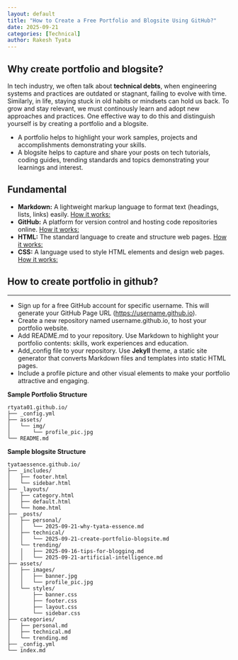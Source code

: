 ```yaml
---
layout: default
title: "How to Create a Free Portfolio and Blogsite Using GitHub?"
date: 2025-09-21
categories: [Technical]
author: Rakesh Tyata
---
```


## Why create portfolio and blogsite?

In tech industry, we often talk about **technical debts**, when engineering systems and practices are outdated or stagnant, failing to evolve with time. Similarly, in life, staying stuck in old habits or mindsets can hold us back. To grow and stay relevant, we must continously learn and adopt new approaches and practices. One effective way to do this and distinguish yourself is by creating a portfolio and a blogsite.

- A portfolio helps to highlight your work samples, projects and accomplishments demonstrating your skills.
- A blogsite helps to capture and share your posts on tech tutorials, coding guides, trending standards and topics demonstrating your learnings and interest.

## Fundamental

- **Markdown:** A lightweight markup language to format text (headings, lists, links) easily. [How it works:](https://www.markdownguide.org)
- **GitHub:** A platform for version control and hosting code repositories online. [How it works:](https://docs.github.com/en/get-started/quickstart)
- **HTML:** The standard language to create and structure web pages. [How it works:](https://developer.mozilla.org/en-US/docs/Web/HTML)
- **CSS:** A language used to style HTML elements and design web pages. [How it works:](https://developer.mozilla.org/en-US/docs/Web/CSS)

## How to create portfolio in github?

---

- Sign up for a free GitHub account for specific username. This will generate your GitHub Page URL (https://username.github.io).
- Create a new repository named username.github.io, to host your portfolio website.
- Add README.md to your repository. Use Markdown to highlight your portfolio contents: skills, work experiences and education.
- Add_config file to your repository. Use **Jekyll** theme, a static site generator that converts Markdown files and templates into static HTML pages.
- Include a profile picture and other visual elements to make your portfolio attractive and engaging.

**Sample Portfolio Structure**

```
rtyata01.github.io/
├── _config.yml
├── assets/
│   └── img/
│       └── profile_pic.jpg
└── README.md

```

**Sample blogsite Structure**

```
tyataessence.github.io/
├── _includes/
│   ├── footer.html
│   └── sidebar.html
├── _layouts/
│   ├── category.html
│   ├── default.html
│   └── home.html
├── _posts/
│   ├── personal/
│   │   └── 2025-09-21-why-tyata-essence.md
│   ├── technical/
│   │   └── 2025-09-21-create-portfolio-blogsite.md
│   └── trending/
│   │   ├── 2025-09-16-tips-for-blogging.md
│   │   └── 2025-09-21-artificial-intelligence.md
├── assets/
│   ├── images/
│   │   ├── banner.jpg
│   │   └── profile_pic.jpg
│   └── styles/
│       ├── banner.css
│       ├── footer.css
│       ├── layout.css
│       └── sidebar.css
├── categories/
│   ├── personal.md
│   ├── technical.md
│   └── trending.md
├── _config.yml
└── index.md
```
